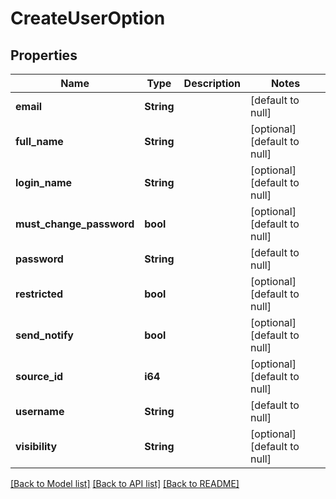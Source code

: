 # CreateUserOption

## Properties
Name | Type | Description | Notes
------------ | ------------- | ------------- | -------------
**email** | **String** |  | [default to null]
**full_name** | **String** |  | [optional] [default to null]
**login_name** | **String** |  | [optional] [default to null]
**must_change_password** | **bool** |  | [optional] [default to null]
**password** | **String** |  | [default to null]
**restricted** | **bool** |  | [optional] [default to null]
**send_notify** | **bool** |  | [optional] [default to null]
**source_id** | **i64** |  | [optional] [default to null]
**username** | **String** |  | [default to null]
**visibility** | **String** |  | [optional] [default to null]

[[Back to Model list]](../README.md#documentation-for-models) [[Back to API list]](../README.md#documentation-for-api-endpoints) [[Back to README]](../README.md)


